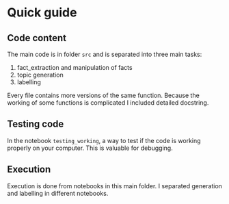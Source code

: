 
# Quick guide

## Code content

The main code is in folder `src` and is separated into three main tasks:

1. fact_extraction and manipulation of facts
2. topic generation
3. labelling

Every file contains more versions of the same function. Because the working of some functions is complicated I included detailed docstring.

## Testing code

In the notebook `testing_working`, a way to test if the code is working properly on your computer. This is valuable for debugging.

## Execution


Execution is done from notebooks in this main folder. I separated generation and labelling in different notebooks.
